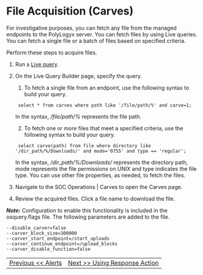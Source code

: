 File Acquisition (Carves)
======================

For investigative purposes, you can fetch any file from the managed endpoints to the PolyLogyx server. You can fetch files by using Live queries. You can fetch a single file or a batch of files based on specified criteria. 

Perform these steps to acquire files.

1. Run a [Live query](../06_Queries_and_packs#live-queries). 
2. On the Live Query Builder page, specify the query. 

    1. To fetch a single file from an endpoint, use the following syntax to build your query. 

    ``` select * from carves where path like '/file/path/%' and carve=1;``` 
    
    In the syntax, */file/path/%* represents the file path.

    2. To fetch one or more files that meet a specified criteria, use the following syntax to build your query. 

    ``` select carve(path) from file where directory like '/dir_path/%/Downloads/' and mode='0755' and type == 'regular';``` 
    
    In the syntax, */dir_path/%/Downloads/* represents the directory path, mode represents the file permissions on UNIX and type indicates the file type. You can use other file properties, as needed, to fetch the files. 
    
3. Navigate to the SOC Operations | Carves to open the Carves page.
4. Review the acquired files. Click a file name to download the file.    

***Note:*** Configuration to enable this functionality is included in the osquery.flags file. The following parameters are added to the file. 
 ```
 --disable_carver=false
--carver_block_size=300000
--carver_start_endpoint=/start_uploads
--carver_continue_endpoint=/upload_blocks
--carver_disable_function=false
 ```

|										|																							|
|:---									|													   								    ---:|
|[Previous << Alerts](../08_Alerts/Readme.md)  | [Next >> Using Response Action](../10_Responses/Readme.md)|



